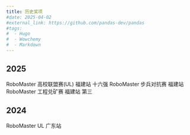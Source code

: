 ```yaml
---
title: 历史奖项
#date: 2025-04-02
#external_link: https://github.com/pandas-dev/pandas
#tags:
#  - Hugo
#  - Wowchemy
#  - Markdown
---
```


## 2025
RoboMaster 高校联盟赛(UL)   福建站 十六强
RoboMaster 步兵对抗赛       福建站 
RoboMaster 工程兑矿赛       福建站 第三
## 2024
RoboMaster UL 广东站